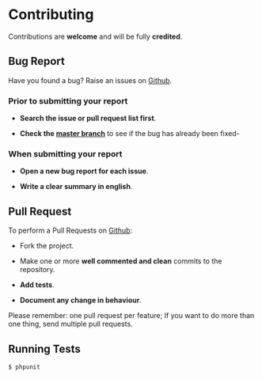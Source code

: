 # Contributing

Contributions are **welcome** and will be fully **credited**.

## Bug Report

Have you found a bug? Raise an issues on [Github](https://github.com/comodojo/cookies/issues).

### Prior to submitting your report

- **Search the issue or pull request list first**.

- **Check the [master branch](https://github.com/comodojo/cookies)** to see if the bug has already been fixed-

### When submitting your report

- **Open a new bug report for each issue**.

- **Write a clear summary in english**.

## Pull Request

To perform a Pull Requests on [Github](https://github.com/comodojo/cookies/pull):

- Fork the project.

- Make one or more **well commented and clean** commits to the repository.

- **Add tests**.

- **Document any change in behaviour**.

Please remember: one pull request per feature; If you want to do more than one thing, send multiple pull requests.

## Running Tests

``` bash
$ phpunit
```
